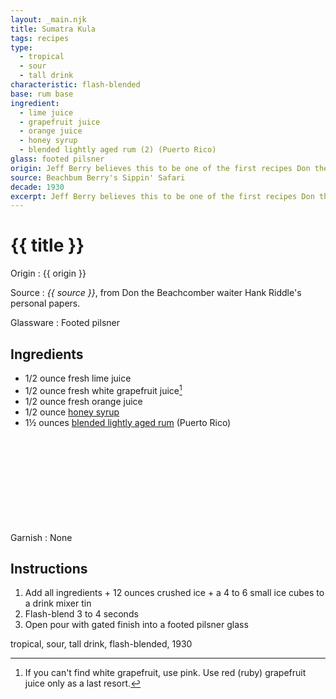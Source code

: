 ```yaml
---
layout: _main.njk
title: Sumatra Kula
tags: recipes
type:
  - tropical
  - sour
  - tall drink
characteristic: flash-blended
base: rum base
ingredient:
  - lime juice
  - grapefruit juice
  - orange juice
  - honey syrup
  - blended lightly aged rum (2) (Puerto Rico)
glass: footed pilsner
origin: Jeff Berry believes this to be one of the first recipes Don the Beachcomber created for his Hollywood bar, circa 1934. As served by Hank Riddle in the late 1940s.
source: Beachbum Berry's Sippin' Safari
decade: 1930
excerpt: Jeff Berry believes this to be one of the first recipes Don the Beachcomber created for his Hollywood bar, circa 1934. As served by Hank Riddle in the late 1940s.
---
```


<!-- markdownlint-disable MD025 -->
# {{ title }}
<!-- markdownlint-enable MD025 -->

Origin
  : {{ origin }}

Source
  : <cite><span data-pagefind-filter="Source">{{ source }}</span></cite>, from Don the Beachcomber waiter Hank Riddle's personal papers.

Glassware
  : <span data-pagefind-filter="Glassware">Footed pilsner</span>

## Ingredients

* 1/2 ounce fresh lime juice
* 1/2 ounce fresh white grapefruit juice[^1]
* 1/2 ounce fresh orange juice
* 1/2 ounce [honey syrup](/mixes/honey-syrup/)
* 1&frac12; ounces [blended lightly aged rum](/rums/04-rum-blended-lightly-aged/) (Puerto Rico)<icon-l space="1em" label="(2)" class="bigger"><span class="with-icon"><svg class="icon"><use href="/assets/images/icons/circle-2.svg#circle-2"></use></svg></span></icon-l>

[^1]: If you can't find white grapefruit, use pink. Use red (ruby) grapefruit juice only as a last resort.

Garnish
  : <span data-pagefind-filter="Garnish">None</span>

## Instructions

1. Add all ingredients + 12 ounces crushed ice + a 4 to 6 small ice cubes to a drink mixer tin
2. Flash-blend 3 to 4 seconds
3. Open pour with gated finish into a footed pilsner glass

<div
  data-origin[0]="Don the Beachcomber"
  data-origin[1]="Donn Beach"
  data-origin[2]="Ernest Raymond Gantt"
  data-pagefind-filter="
    Origin[data-origin[0]],
    Origin[data-origin[1]],
    Origin[data-origin[2]]
  "
>
</div>

<div
  class="sr-only"
  data-cat[0]="Drink"
  data-type[0]="Tropical"
  data-type[1]="Sour"
  data-type[2]="Tall drink"
  data-char[0]="Flash-blended"
  data-base[0]="Rum/Cane spirits"
  data-ingredient[0]="Lime juice"
  data-ingredient[1]="Grapefruit juice"
  data-ingredient[2]="Orange juice"
  data-ingredient[3]="Honey syrup"
  data-ingredient[4]="Blended lightly aged rum [2]"
  data-ingredient[5]="Blended lightly aged rum (Puerto Rico) [2]"
  data-juice[0]="Lime juice"
  data-juice[1]="Grapefruit juice"
  data-juice[2]="Orange juice"
  data-syrup[0]="Honey syrup"
  data-liquor[0]="Blended lightly aged rum [2]"
  data-liquor[1]="Blended lightly aged rum (Puerto Rico) [2]"
  data-origin[0]="Don the Beachcomber"
  data-origin[1]="Donn Beach"
  data-origin[2]="Ernest Raymond Gantt"
  data-decade[0]="1930"
  data-pagefind-filter="
    Category[data-cat[0]],
    Type[data-type[0]],
    Type[data-type[1]],
    Type[data-type[2]],
    Characteristic[data-char[0]],
    Base[data-base[0]],
    Ingredient[data-ingredient[0]],
    Ingredient[data-ingredient[1]],
    Ingredient[data-ingredient[2]],
    Ingredient[data-ingredient[3]],
    Ingredient[data-ingredient[4]],
    Ingredient[data-ingredient[5]],
    Juice[data-juice[0]],
    Juice[data-juice[1]],
    Juice[data-juice[2]],
    Syrup[data-syrup[0]],
    Liquor[data-liquor[0]],
    Liquor[data-liquor[1]],
    Origin[data-origin[0]],
    Origin[data-origin[1]],
    Origin[data-origin[2]],
    Decade[data-decade[0]]
  "
>
</div>

<div class="keywords" aria-hidden>tropical, sour, tall drink, flash-blended, 1930</div>
